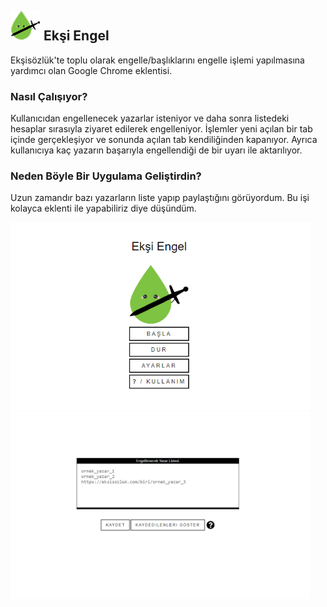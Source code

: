 <div float="left">
<h2><img src="icons/eksiengel48.png" width="48" height="48"> Ekşi Engel</h2>
</div>
Ekşisözlük'te toplu olarak engelle/başlıklarını engelle işlemi yapılmasına yardımcı olan Google Chrome eklentisi.

<h3>Nasıl Çalışıyor?</h3>

Kullanıcıdan engellenecek yazarlar isteniyor ve daha sonra listedeki hesaplar sırasıyla ziyaret edilerek engelleniyor. 
İşlemler yeni açılan bir tab içinde gerçekleşiyor ve sonunda açılan tab kendiliğinden kapanıyor. 
Ayrıca kullanıcıya kaç yazarın başarıyla engellendiği de bir uyarı ile aktarılıyor.

<h3>Neden Böyle Bir Uygulama Geliştirdin?</h3>

Uzun zamandır bazı yazarların liste yapıp paylaştığını görüyordum. Bu işi kolayca eklenti ile yapabiliriz diye düşündüm.

<div float="left">
<img src="publish/ss/popup.png" width="480" height="300">
<img src="publish/ss/settings.png" width="480" height="300">
</div>

